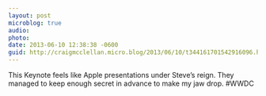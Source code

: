```yaml
---
layout: post
microblog: true
audio: 
photo: 
date: 2013-06-10 12:38:38 -0600
guid: http://craigmcclellan.micro.blog/2013/06/10/t344161701542916096.html
---
```

This Keynote feels like Apple presentations under Steve’s reign. They managed to keep enough secret in advance to make my jaw drop. #WWDC
